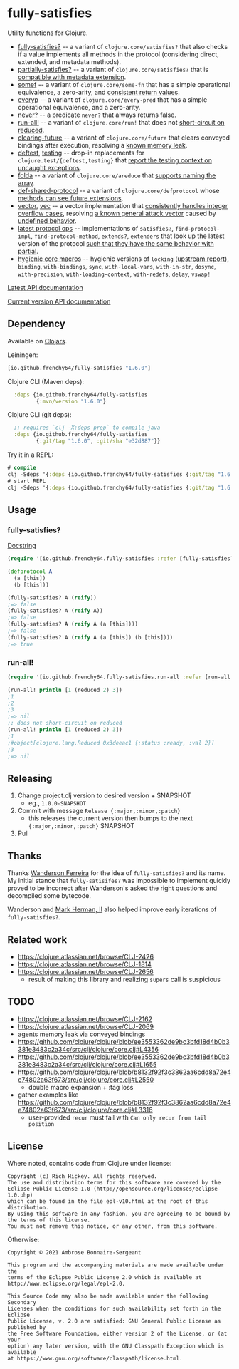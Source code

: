 <!-- DO NOT EDIT! Instead, edit `dev/resources/root-templates/README.md` and run `./script/regen-selmer.sh` -->
# fully-satisfies

Utility functions for Clojure.

- [fully-satisfies?](https://frenchy64.github.io/fully-satisfies/latest/io.github.frenchy64.fully-satisfies.html#var-fully-satisfies.3F) -- a variant of `clojure.core/satisfies?` that also checks if a value implements all methods in the protocol (considering direct, extended, and metadata methods).
- [partially-satisfies?](https://frenchy64.github.io/fully-satisfies/latest/io.github.frenchy64.fully-satisfies.html#var-partially-satisfies.3F) -- a variant of `clojure.core/satisfies?` that is [compatible with metadata extension](https://clojure.atlassian.net/browse/CLJ-2426).
- [somef](https://frenchy64.github.io/fully-satisfies/latest/io.github.frenchy64.fully-satisfies.somef.html#var-somef) -- a variant of `clojure.core/some-fn` that has a simple operational equivalence, a zero-arity, and [consistent return values](https://clojure.atlassian.net/browse/CLJ-2634).
- [everyp](https://frenchy64.github.io/fully-satisfies/latest/io.github.frenchy64.fully-satisfies.everyp.html#var-everyp) -- a variant of `clojure.core/every-pred` that has a simple operational equivalence, and a zero-arity.
- [never?](https://frenchy64.github.io/fully-satisfies/latest/io.github.frenchy64.fully-satisfies.never.html#var-never.3F) -- a predicate `never?` that always returns false.
- [run-all!](https://frenchy64.github.io/fully-satisfies/latest/io.github.frenchy64.fully-satisfies.run-all.html#var-run-all.21) -- a variant of `clojure.core/run!` that does not [short-circuit on reduced](https://clojure.atlassian.net/browse/CLJ-2574).
- [clearing-future](https://frenchy64.github.io/fully-satisfies/latest/io.github.frenchy64.fully-satisfies.clearing-future.html#var-clearing-future) -- a variant of `clojure.core/future` that clears conveyed bindings after execution, resolving a [known memory leak](https://clojure.atlassian.net/browse/CLJ-2619).
- [deftest](https://frenchy64.github.io/fully-satisfies/latest/io.github.frenchy64.fully-satisfies.uncaught-testing-contexts.html#var-deftest.2Breport-uncaught-contexts), [testing](https://frenchy64.github.io/fully-satisfies/latest/io.github.frenchy64.fully-satisfies.uncaught-testing-contexts.html#var-testing.2Brecord-uncaught-contexts) -- drop-in replacements for `clojure.test/{deftest,testing}` that [report the testing context on uncaught exceptions](https://clojure.atlassian.net/browse/CLJ-2525).
- [folda](https://frenchy64.github.io/fully-satisfies/latest/io.github.frenchy64.fully-satisfies.folda.html#var-folda) -- a variant of `clojure.core/areduce` that [supports naming the array](https://clojure.atlassian.net/browse/CLJ-115).
- [def-shared-protocol](https://frenchy64.github.io/fully-satisfies/latest/io.github.frenchy64.fully-satisfies.shared-protocol.html#var-def-shared-protocol) -- a variant of `clojure.core/defprotocol` whose [methods can see future extensions](https://clojure.atlassian.net/browse/CLJ-1796).
- [vector](https://frenchy64.github.io/fully-satisfies/latest/io.github.frenchy64.fully-satisfies.vector-overflow.html#var-vector), [vec](https://frenchy64.github.io/fully-satisfies/latest/io.github.frenchy64.fully-satisfies.vector-overflow.html#var-vec) -- a vector implementation that [consistently handles integer overflow cases](https://ask.clojure.org/index.php/11080/get-find-assoc-vectors-overflows-key-when-passed-large-longs), resolving [a known general attack vector](https://ask.clojure.org/index.php/11080/get-find-assoc-vectors-overflows-key-when-passed-large-longs?show=11084#a11084) caused by [undefined behavior](https://ask.clojure.org/index.php/11080/get-find-assoc-vectors-overflows-key-when-passed-large-longs?show=11081#a11081).
- [latest protocol ops](https://frenchy64.github.io/fully-satisfies/latest/io.github.frenchy64.fully-satisfies.latest-protocol.html) -- implementations of `satisfies?`, `find-protocol-impl`, `find-protocol-method`, `extends?`, `extenders` that look up the latest version of the protocol [such that they have the same behavior with partial](https://clojure.atlassian.net/browse/CLJ-2094).
- [hygienic core macros](https://frenchy64.github.io/fully-satisfies/latest/io.github.frenchy64.fully-satisfies.hygienic.html) -- hygienic versions of `locking` ([upstream report](https://clojure.atlassian.net/browse/CLJ-2573)), `binding`, `with-bindings`, `sync`, `with-local-vars`, `with-in-str`, `dosync`, `with-precision`, `with-loading-context`, `with-redefs`, `delay`, `vswap!`

[Latest API documentation](https://frenchy64.github.io/fully-satisfies/latest)

[Current version API documentation](https://frenchy64.github.io/fully-satisfies/1.6.0)

## Dependency

Available on [Clojars](https://clojars.org/io.github.frenchy64/fully-satisfies).

Leiningen:

```clojure
[io.github.frenchy64/fully-satisfies "1.6.0"]
```

Clojure CLI (Maven deps):

```clojure
  :deps {io.github.frenchy64/fully-satisfies 
         {:mvn/version "1.6.0"}
```

Clojure CLI (git deps):

```clojure
  ;; requires `clj -X:deps prep` to compile java
  :deps {io.github.frenchy64/fully-satisfies 
         {:git/tag "1.6.0", :git/sha "e32d887"}}
```

Try it in a REPL:

```clojure
# compile
clj -Sdeps '{:deps {io.github.frenchy64/fully-satisfies {:git/tag "1.6.0", :git/sha "e32d887"}}}' -X:deps prep
# start REPL
clj -Sdeps '{:deps {io.github.frenchy64/fully-satisfies {:git/tag "1.6.0", :git/sha "e32d887"}}}'
```

## Usage

### fully-satisfies?

[Docstring](https://frenchy64.github.io/fully-satisfies/latest/io.github.frenchy64.fully-satisfies.html#var-fully-satisfies.3F)

```clojure
(require '[io.github.frenchy64.fully-satisfies :refer [fully-satisfies?]])

(defprotocol A
  (a [this])
  (b [this]))

(fully-satisfies? A (reify))
;=> false
(fully-satisfies? A (reify A))
;=> false
(fully-satisfies? A (reify A (a [this])))
;=> false
(fully-satisfies? A (reify A (a [this]) (b [this])))
;=> true
```

### run-all!

```clojure
(require '[io.github.frenchy64.fully-satisfies.run-all :refer [run-all!]])

(run-all! println [1 (reduced 2) 3])
;1
;2
;3
;=> nil
;; does not short-circuit on reduced
(run-all! println [1 (reduced 2) 3])
;1
;#object[clojure.lang.Reduced 0x3deeac1 {:status :ready, :val 2}]
;3
;=> nil
```

## Releasing

1. Change project.clj version to desired version + SNAPSHOT
   - eg., `1.0.0-SNAPSHOT`
2. Commit with message `Release {:major,:minor,:patch}`
   - this releases the current version then bumps to the next `{:major,:minor,:patch}` SNAPSHOT
3. Pull

## Thanks

Thanks [Wanderson Ferreira](https://github.com/wandersoncferreira) for the idea of `fully-satisfies?` and its name. My initial stance that `fully-satisifes?` was impossible to implement quickly proved to be incorrect after Wanderson's asked the right questions and decompiled some bytecode.

Wanderson and [Mark Herman, II](https://github.com/turbodog99) also helped improve early iterations of `fully-satisfies?`.

## Related work

- https://clojure.atlassian.net/browse/CLJ-2426
- https://clojure.atlassian.net/browse/CLJ-1814
- https://clojure.atlassian.net/browse/CLJ-2656
  - result of making this library and realizing `supers` call is suspicious

## TODO

- https://clojure.atlassian.net/browse/CLJ-2162
- https://clojure.atlassian.net/browse/CLJ-2069
- agents memory leak via conveyed bindings
- https://github.com/clojure/clojure/blob/ee3553362de9bc3bfd18d4b0b3381e3483c2a34c/src/clj/clojure/core.clj#L4356
- https://github.com/clojure/clojure/blob/ee3553362de9bc3bfd18d4b0b3381e3483c2a34c/src/clj/clojure/core.clj#L1655
- https://github.com/clojure/clojure/blob/b8132f92f3c3862aa6cdd8a72e4e74802a63f673/src/clj/clojure/core.clj#L2550
  - double macro expansion + :tag loss
- gather examples like https://github.com/clojure/clojure/blob/b8132f92f3c3862aa6cdd8a72e4e74802a63f673/src/clj/clojure/core.clj#L3316
  - user-provided `recur` must fail with `Can only recur from tail position`

## License

Where noted, contains code from Clojure under license:

```
Copyright (c) Rich Hickey. All rights reserved.
The use and distribution terms for this software are covered by the
Eclipse Public License 1.0 (http://opensource.org/licenses/eclipse-1.0.php)
which can be found in the file epl-v10.html at the root of this distribution.
By using this software in any fashion, you are agreeing to be bound by
the terms of this license.
You must not remove this notice, or any other, from this software.
```

Otherwise:

```
Copyright © 2021 Ambrose Bonnaire-Sergeant

This program and the accompanying materials are made available under the
terms of the Eclipse Public License 2.0 which is available at
http://www.eclipse.org/legal/epl-2.0.

This Source Code may also be made available under the following Secondary
Licenses when the conditions for such availability set forth in the Eclipse
Public License, v. 2.0 are satisfied: GNU General Public License as published by
the Free Software Foundation, either version 2 of the License, or (at your
option) any later version, with the GNU Classpath Exception which is available
at https://www.gnu.org/software/classpath/license.html.
```
